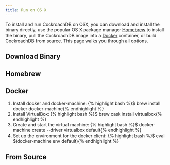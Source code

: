 ```yaml
---
title: Run on OS X
---
```


To install and run CockroachDB on OSX, you can download and install the binary directly, use the popular OS X package manager [Homebrew](/http://brew.sh/) to install the binary, pull the CockroachDB image into a [Docker](/https://docs.docker.com/engine/installation/mac/#from-your-shell) container, or build CockroachDB from source. This page walks you through all options.

## Download Binary

## Homebrew

## Docker

<ol>
    <li>
        Install docker and docker-machine: 
        {% highlight bash %}$ brew install docker docker-machine{% endhighlight %}
    </li>
    <li>
        Install VirtualBox: 
        {% highlight bash %}$ brew cask install virtualbox{% endhighlight %}
    </li>
    <li>
        Create and start the virtual machine: 
        {% highlight bash %}$ docker-machine create --driver virtualbox default{% endhighlight %}
    </li>
    <li>
        Set up the environment for the docker client: 
        {% highlight bash %}$ eval $(docker-machine env default){% endhighlight %}
    </li>
</ol>

## From Source

